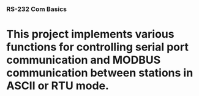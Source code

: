 ### RS-232 Com Basics
# This project implements various functions for controlling serial port communication and MODBUS communication between stations in ASCII or RTU mode. 
